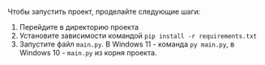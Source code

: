 Чтобы запустить проект, проделайте следующие шаги: 
1. Перейдите в директорию проекта
2. Установите зависимости командой `pip install -r requirements.txt`
3. Запустите файл `main.py`. В Windows 11 - команда
`py main.py`, в Windows 10 - `main.py` из корня проекта. 